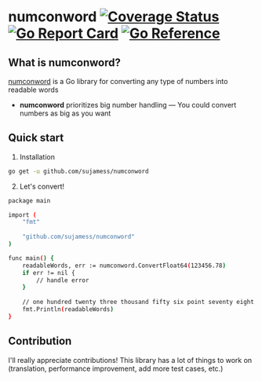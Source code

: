 # numconword [![Coverage Status](https://coveralls.io/repos/github/sujamess/numconword/badge.svg)](https://coveralls.io/github/sujamess/numconword) [![Go Report Card](https://goreportcard.com/badge/github.com/sujamess/numconword)](https://goreportcard.com/report/github.com/sujamess/numconword) [![Go Reference](https://pkg.go.dev/badge/github.com/sujamess/numconword.svg)](https://pkg.go.dev/github.com/sujamess/numconword)

## What is numconword?
[numconword](https://github.com/sujamess/numconword) is a Go library for converting any type of numbers into readable words
- **numconword** prioritizes big number handling — You could convert numbers as big as you want

## Quick start
1. Installation
``` bash
go get -u github.com/sujamess/numconword
```
2. Let's convert!
``` bash
package main

import (
    "fmt"
    
    "github.com/sujamess/numconword"
)

func main() {
    readableWords, err := numconword.ConvertFloat64(123456.78)
    if err != nil {
        // handle error
    }
    
    // one hundred twenty three thousand fifty six point seventy eight
    fmt.Println(readableWords)
}
```

## Contribution
I'll really appreciate contributions! This library has a lot of things to work on (translation, performance improvement, add more test cases, etc.)
